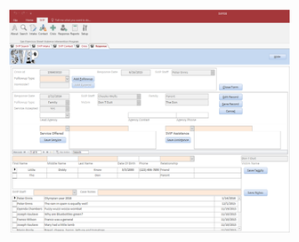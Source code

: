 ![SVIP Response Form](ResponseFormFilled.png "SVIP Response Form")

<!-- for sizing images -->
<!-- <img src="http://image.com/image.png" width="200" height="100" /> -->